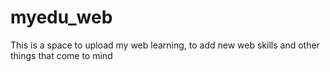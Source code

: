 # myedu_web
This is a space to upload my web learning, to add new web skills and other things that come to mind
